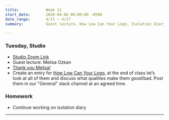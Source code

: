 ```yaml
---
title:            Week 11
start_date:       2020-04-04 00:00:00 -0500
date_range:       4/13 – 4/17
summary:          Guest lecture, How Low Can Your Logo, Isolation Diary continues

---
```


### Tuesday, Studio

- [Studio Zoom Link](https://newschool.zoom.us/my/nikafisher)
- Guest lecture: Melisa Ozkan
- [Thank you Melisa!](https://ci.labud.nyc/guest-lectures/)
- Create an entry for [How Low Can Your Logo](https://howlowcanyourlogo.com/), at the end of class let&rsquo;s look at all of them and discuss what qualities make them good/bad. Post them in our "General" slack channel at an agreed time.

### Homework
- Continue working on isolation diary

---
